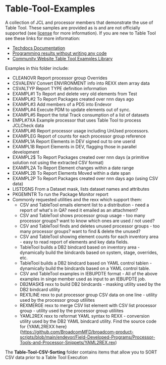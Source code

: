 # Table-Tool-Examples

A collection of JCL and processor members that demonstrate the use of Table Tool. 
These samples are provided as is and are not officially supported (see [license](https://github.com/BroadcomMFD/broadcom-product-scripts/blob/main/LICENSE
) for more information).
If you are new to Table Tool see these links for more information:

- [Techdocs Documentation](https://techdocs.broadcom.com/us/en/ca-mainframe-software/devops/ca-endevor-software-change-manager/19-0/administrating/table-tool.html)
- [Programming results without writing any code](https://www.youtube.com/watch?v=41tPGWpxm3s)
- [Community Website Table Tool Examples Library ](https://community.broadcom.com/viewdocument/table-tool-examples-2020-june?CommunityKey=592eb6c9-73f7-460f-9aa9-e5194cdafcd2&tab=librarydocuments)


Examples in this folder include:

   - CLEANOVR  Report processor group Overrides                              
   - CSVALENV  Convert ENVIRONMENT info into REXX stem array data            
   - CSVALTYP  Report TYPE definition information                            
   - EXAMPL#1  To Report and delete very old elements from Test              
   - EXAMPL#2  To Report Packages created over nnn days ago                  
   - EXAMPL#3  Add members of a PDS into Endevor                             
   - EXAMPL#4  Execute PDM to update elements out of sync.                   
   - EXAMPL#5  Report the total Track consumption of a list of datasets      
   - EMPL#7XA  Example processor that uses Table Tool to process JCLCheck data
   - EXAMPL#8  Report processor usage including  UnUsed processors.          
   - EXAMPLEG  Report of counts for each processor group reference
   - EXAMPL1A  Report Elements in DEV signed out to one userid               
   - EXAMPL1B  Report Elements in DEV, flagging those in parallel development
   - EXAMPL2$  To Report Packages created over nnn days (a primitive solution not using the extracted CSV format)                  
   - EXAMPL2A  To Report Element changes within a date range                 
   - EXAMPL2B  To Report Elements Moved within a date span                  
   - EXAMPL2P  To Report Packages created over nnn days ago (using CSV data)                                  
   - LISTDSNS  From a Dataset mask, lists dataset names and attributes
   - PKGEMNTR  To run the Package Monitor report    
   - Commonly requested utilities and the rexx which support them: 
      * CSV and TableTool emails element list to a distribution - need a report of what's in QA? need it emailed as an attachment? 
      * CSV and TableTool shows processor group usage - too many processor groups? want to know which ones are used / not used?  
      * CSV and TableTool finds and deletes unused processor groups - too many processor groups? want to find & delete the unused? 
      * CSV and TableTool showing element counts for each inventory area - easy to read report of elements and key data fields.
      * TableTool builds a DB2 bindcard based on inventory area - dynamically build the bindcards based on system, stage, overrides, etc. 
      * TableTool builds a DB2 bindcard based on YAML control tablen - dynamically build the bindcards based on a YAML control table.
      * CSV and TableTool examples in IEBUPDTE format - All of the above examples in singe member used as input to an IEBUPDTE job. 
      * DB2MASK$ rexx to build DB2 bindcards - masking utility used by the DB2 bindcard utility
      * REX1LINE rexx to put processor group CSV data on one line - utility used by the processor group utiliites
      * REXMERGE rexx to merge CSV list element with CSV list processor group - utility used by the processor group utiliites
      * YAML2REX rexx to reformat YAML syntax to REXX - conversion utility used by the DB2 YAML bindcard utility. Find the source code for {YAML2REXX here}(https://github.com/BroadcomMFD/broadcom-product-scripts/blob/main/endevor/Field-Developed-Programs/Processor-Tools-and-Processor-Snippets/YAML2REX.rex)
   
   The **Table-Tool-CSV-Sorting** folder contains items that allow you to SORT CSV data prior to a Table Tool Execution                         






